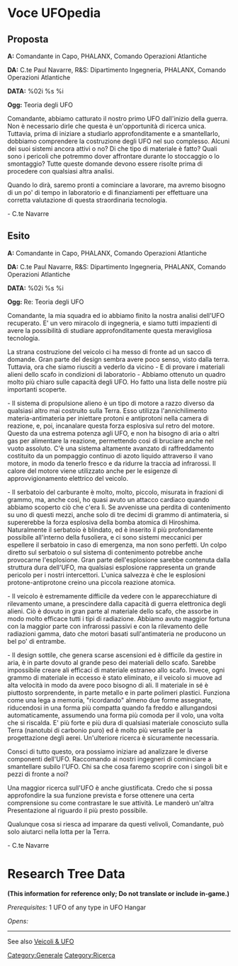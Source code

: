 # Voce UFOpedia

## Proposta

**A:** Comandante in Capo, PHALANX, Comando Operazioni Atlantiche

**DA:** C.te Paul Navarre, R&S: Dipartimento Ingegneria, PHALANX,
Comando Operazioni Atlantiche

**DATA:** %02i %s %i

**Ogg:** Teoria degli UFO

Comandante, abbiamo catturato il nostro primo UFO dall'inizio della
guerra. Non è necessario dirle che questa è un'opportunità di ricerca
unica. Tuttavia, prima di iniziare a studiarlo approfonditamente e a
smantellarlo, dobbiamo comprendere la costruzione degli UFO nel suo
complesso. Alcuni dei suoi sistemi ancora attivi o no? Di che tipo di
materiale è fatto? Quali sono i pericoli che potremmo dover affrontare
durante lo stoccaggio o lo smontaggio? Tutte queste domande devono
essere risolte prima di procedere con qualsiasi altra analisi.

Quando lo dirà, saremo pronti a cominciare a lavorare, ma avremo bisogno
di un po' di tempo in laboratorio e di finanziamenti per effettuare una
corretta valutazione di questa straordinaria tecnologia.

\- C.te Navarre

## Esito

**A:** Comandante in Capo, PHALANX, Comando Operazioni Atlantiche

**DA:** C.te Paul Navarre, R&S: Dipartimento Ingegneria, PHALANX,
Comando Operazioni Atlantiche

**DATA:** %02i %s %i

**Ogg:** Re: Teoria degli UFO

Comandante, la mia squadra ed io abbiamo finito la nostra analisi
dell'UFO recuperato. E' un vero miracolo di ingegneria, e siamo tutti
impazienti di avere la possibilità di studiare approfonditamente questa
meravigliosa tecnologia.

La strana costruzione del veicolo ci ha messo di fronte ad un sacco di
domande. Gran parte del design sembra avere poco senso, visto dalla
terra. Tuttavia, ora che siamo riusciti a vederlo da vicino - E di
provare i materiali alieni dello scafo in condizioni di laboratorio -
Abbiamo ottenuto un quadro molto più chiaro sulle capacità degli UFO. Ho
fatto una lista delle nostre più importanti scoperte.

\- Il sistema di propulsione alieno è un tipo di motore a razzo diverso
da qualsiasi altro mai costruito sulla Terra. Esso utilizza
l'annichilimento materia-antimateria per iniettare protoni e antiprotoni
nella camera di reazione, e, poi, incanalare questa forza esplosiva sul
retro del motore. Questo da una estrema potenza agli UFO, e non ha
bisogno di aria o altri gas per alimentare la reazione, permettendo così
di bruciare anche nel vuoto assoluto. C'è una sistema altamente avanzato
di raffreddamento costituito da un pompaggio continuo di azoto liquido
attraverso il vano motore, in modo da tenerlo fresco e da ridurre la
traccia ad infrarossi. Il calore del motore viene utilizzato anche per
le esigenze di approvvigionamento elettrico del veicolo.

\- Il serbatoio del carburante è molto, molto, piccolo, misurata in
frazioni di grammo, ma, anche così, ho quasi avuto un attacco cardiaco
quando abbiamo scoperto ciò che c'era lì. Se avvenisse una perdita di
contenimento su uno di questi mezzi, anche solo di tre decimi di grammo
di antimateria, si supererebbe la forza esplosiva della bomba atomica di
Hiroshima. Naturalmente il serbatoio è blindato, ed è inserito il più
profondamente possibile all'interno della fusoliera, e ci sono sistemi
meccanici per espellere il serbatoio in caso di emergenza, ma non sono
perfetti. Un colpo diretto sul serbatoio o sul sistema di contenimento
potrebbe anche provocarne l'esplosione. Gran parte dell'esplosione
sarebbe contenuta dalla struttura dura dell'UFO, ma qualsiasi esplosione
rappresenta un grande pericolo per i nostri intercettori. L'unica
salvezza è che le esplosioni protone-antiprotone creino una piccola
reazione atomica.

\- Il veicolo è estremamente difficile da vedere con le apparecchiature
di rilevamento umane, a prescindere dalla capacità di guerra elettronica
degli alieni. Ciò è dovuto in gran parte al materiale dello scafo, che
assorbe in modo molto efficace tutti i tipi di radiazione. Abbiamo avuto
maggior fortuna con la maggior parte con infrarossi passivi e con la
rilevamento delle radiazioni gamma, dato che motori basati
sull'antimateria ne producono un bel po' di entrambe.

\- Il design sottile, che genera scarse ascensioni ed è difficile da
gestire in aria, è in parte dovuto al grande peso dei materiali dello
scafo. Sarebbe impossibile creare ali efficaci di materiale estraneo
allo scafo. Invece, ogni grammo di materiale in eccesso è stato
eliminato, e il veicolo si muove ad alta velocità in modo da avere poco
bisogno di ali. Il materiale in sé è piuttosto sorprendente, in parte
metallo e in parte polimeri plastici. Funziona come una lega a memoria,
"ricordando" almeno due forme assegnate, riducendosi in una forma più
compatta quando fa freddo e allungandosi automaticamente, assumendo una
forma più comoda per il volo, una volta che si riscalda. E' più forte e
più dura di qualsiasi materiale conosciuto sulla Terra (nanotubi di
carbonio puro) ed è molto più versatile per la progettazione degli
aerei. Un'ulteriore ricerca è sicuramente necessaria.

Consci di tutto questo, ora possiamo iniziare ad analizzare le diverse
componenti dell'UFO. Raccomando ai nostri ingegneri di cominciare a
smantellare subilo l'UFO. Chi sa che cosa faremo scoprire con i singoli
bit e pezzi di fronte a noi?

Una maggior ricerca sull'UFO è anche giustificata. Credo che si possa
approfondire la sua funzione prevista e forse ottenere una certa
comprensione su come contrastare le sue attività. Le manderò un'altra
Presentazione al riguardo il più presto possibile.

Qualunque cosa si riesca ad imparare da questi velivoli, Comandante, può
solo aiutarci nella lotta per la Terra.

\- C.te Navarre

# Research Tree Data

**(This information for reference only; Do not translate or include
in-game.)**

*Prerequisites:* 1 UFO of any type in UFO Hangar

*Opens:*

------------------------------------------------------------------------

See also [Veicoli & UFO](Veicoli_&_UFO "wikilink")

[Category:Generale](Category:Generale "wikilink")
[Category:Ricerca](Category:Ricerca "wikilink")